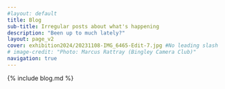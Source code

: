 ```yaml
---
#layout: default
title: Blog
sub-title: Irregular posts about what's happening
description: "Been up to much lately?"
layout: page_v2
cover: exhibition2024/20231108-IMG_6465-Edit-7.jpg #No leading slash
# image-credit: "Photo: Marcus Rattray (Bingley Camera Club)"
navigation: true
---
```

<div class="main">
  <div class="blog">        
    {% include blog.md %}
  </div>
</div>
